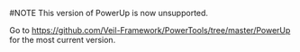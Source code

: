 #NOTE
This version of PowerUp is now unsupported.

Go to https://github.com/Veil-Framework/PowerTools/tree/master/PowerUp
for the most current version.
